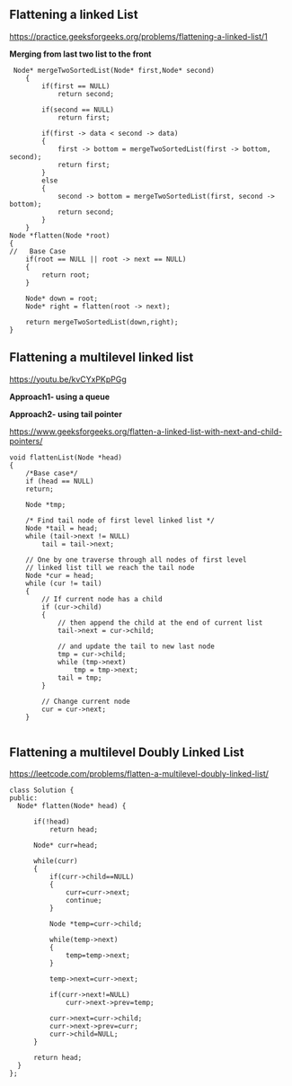 ## Flattening a linked List

https://practice.geeksforgeeks.org/problems/flattening-a-linked-list/1

**Merging from last two list to the front**

```
 Node* mergeTwoSortedList(Node* first,Node* second)
    {
        if(first == NULL)
            return second;
            
        if(second == NULL)
            return first;
            
        if(first -> data < second -> data)
        {
            first -> bottom = mergeTwoSortedList(first -> bottom, second);
            return first;
        }
        else
        {
            second -> bottom = mergeTwoSortedList(first, second -> bottom);
            return second;
        }
    }
Node *flatten(Node *root)
{
//   Base Case 
    if(root == NULL || root -> next == NULL)
    {
        return root;
    }
    
    Node* down = root;
    Node* right = flatten(root -> next);
    
    return mergeTwoSortedList(down,right);
}
```

## Flattening a multilevel linked list

https://youtu.be/kvCYxPKpPGg 

**Approach1- using a queue**

**Approach2- using tail pointer**

https://www.geeksforgeeks.org/flatten-a-linked-list-with-next-and-child-pointers/

```
void flattenList(Node *head)
{
    /*Base case*/
    if (head == NULL)
    return;
 
    Node *tmp;
 
    /* Find tail node of first level linked list */
    Node *tail = head;
    while (tail->next != NULL)
        tail = tail->next;
 
    // One by one traverse through all nodes of first level
    // linked list till we reach the tail node
    Node *cur = head;
    while (cur != tail)
    {
        // If current node has a child
        if (cur->child)
        {
            // then append the child at the end of current list
            tail->next = cur->child;
 
            // and update the tail to new last node
            tmp = cur->child;
            while (tmp->next)
                tmp = tmp->next;
            tail = tmp;
        }
 
        // Change current node
        cur = cur->next;
    }
    
  ```
  
  ## Flattening a multilevel Doubly Linked List
  
  https://leetcode.com/problems/flatten-a-multilevel-doubly-linked-list/
  
  ```
  class Solution {
public:
    Node* flatten(Node* head) {
        
        if(!head)
            return head;
        
        Node* curr=head;
        
        while(curr)
        {
            if(curr->child==NULL)
            {
                curr=curr->next;
                continue;
            }
            
            Node *temp=curr->child;
            
            while(temp->next)
            {
                temp=temp->next;
            }
            
            temp->next=curr->next;
            
            if(curr->next!=NULL)
                curr->next->prev=temp;
            
            curr->next=curr->child;
            curr->next->prev=curr;
            curr->child=NULL;
        }
        
        return head;
    }
};
```
  
